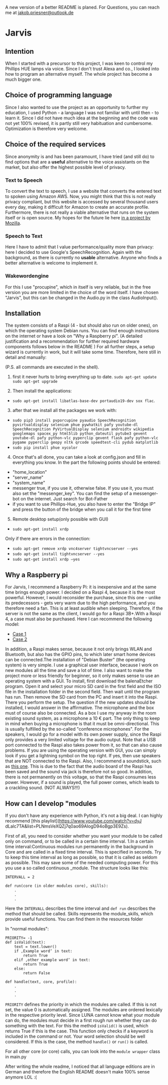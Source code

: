 
A new version of a better README is planed. For Questions, you can reach me at jakob.priesner@outlook.de


# Jarvis

## Intention
When I started with a precursor to this project, I was keen to control my Phillips HUE lamps via voice. Since I don't trust Alexa and co., I looked into how to program an alternative myself. The whole project has become a much bigger one.

## Choice of programming language
Since I also wanted to use the project as an opportunity to further my education, I used Python - a language I was not familiar with until then - to learn it. Since I did not have much idea at the beginning and the code was not yet 100% revised, it is partly still very habituation and cumbersome. Optimization is therefore very welcome.

## Choice of the required services
Since anonymity is and has been paramount, I have tried (and still do) to find options that are a **useful** alternative to the voice assistants on the market, but also offer the highest possible level of privacy. 

### Text to Speech
To convert the text to speech, I use a website that converts the entered text to spoken using Amazon AWS. Now, you might think that this is not really privacy compliant, but this website is accessed by several thousand users every day, making it difficult for Amazon to create an accurate profile.  Furthermore, there is not really a viable alternative that runs on the system itself or is open source. My hopes for the future lie here [in a project by Mozilla](https://github.com/mozilla/TTS).

### Speech to Text
Here I have to admit that I value performance/quality more than privacy: here I decided to use Google's SpeechRecognition. Again with the background, as there is currently no **usable** alternative. Anyone who finds a better alternative is welcome to implement it.

### Wakewordengine
For this I use "procupine", which in itself is very reliable, but in the free version you are more limited in the choice of the word itself. I have chosen "Jarvis", but this can be changed in the Audio.py in the class AudioInput(). 

## Installation
The system consists of a Raspi (4 - but should also run on older ones), on which the operating system Debian runs. You can find enough instructions on the internet or have a look on "Why a Raspberry pi". (A detailed justification and a recommendation for further required hardware components follows below in the README )
For all further steps, a setup wizard is currently in work, but it will take some time. Therefore, here still in detail and manually:

(P.S. all commands are executed in the shell).

1. first it never hurts to bring everything up to date. 
`sudo apt-get update`
`sudo apt-get upgrade`

2. Then install the applications:
- `sudo apt-get install libatlas-base-dev portaudio19-dev sox flac`.

3. after that we install all the packages we work with:
- `sudo pip3 install pvporcupine pyaudio SpeechRecognition pyvirtualdisplay selenium phue pywhatkit pafy youtube-dl SpeechRecognition PyVirtualDisplay selenium androidtv wikipedia googlemaps spacex_py html5lib python_dateutil pytube3 gevent youtube-dl pafy python-vlc pyperclip gevent flask pafy python-vlc pygame pyperclip geopy nltk qrcode speedtest-cli pydub matplotlib`
- `sudo pip install phue xycolor`

4. Once that's all done, you can take a look at config.json and fill in everything you know. In the part the following points should be entered: 
- "home_location"
- "server_name"
- "system_name"
- messenger true, if you use it, otherwise false. If you use it, you must also set the "messenger_key". You can find the setup of a messenger-bot on the internet. Just search for Bot-Father
- if you want to use Phillips-Hue, you also have to enter the "Bridge IP" and press the button of the bridge when you call it for the first time

5. Remote desktop setup(only possible with GUI)
- `sudo apt-get install xrdp`

Only if there are errors in the connection:
- `sudo apt-get remove xrdp vnc4server tightvncserver --yes`
- `sudo apt-get install tightvncserver --yes`
- `sudo apt-get install xrdp –yes`

## Why a Raspberry pi
For Jarvis, I recommend a Raspberry Pi: it is inexpensive and at the same time brings enough power.  I decided on a Raspi 4, because it is the most powerful. However, I would reconsider the purchase, since this one - unlike its predecessors - gets very warm due to the high performance, and you therefore need a fan. This is at least audible when sleeping.  Therefore, if the server is not the same as the client, I would go for a Raspi 3B+.With a Raspi 4, a case must also be purchased.  Here I can recommend the following model: 
- [Case 1](https://www.amazon.de/LABISTS-Geh%C3%A4use-Raspberry-Netzteil-K%C3%BChlk%C3%B6rper/dp/B082XV8PTY/ref=sr_1_15?__mk_de_DE=%C3%85M%C3%85%C5%BD%C3%95%C3%91&dchild=1&keywords=raspberry+pi+4+geh%C3%A4use&qid=1596057512&s=ce-de&sr=1-15)
- [Case 2](https://www.amazon.de/dp/B08BKYSZS3/ref=sr_1_35?__mk_de_DE=%C3%85M%C3%85%C5%BD%C3%95%C3%91&crid=3AQH6GBOBVF4V&dchild=1&keywords=raspberry+pi+4+geh%C3%A4use&qid=1596056942&s=ce-de&sprefix=rasp%2Celectronics%2C186&sr=1-35)

In addition, a Raspi makes sense, because it not only brings WLAN and Bluetooth, but also has the GPIO pins, to which later smart home devices can be connected.The installation of "Debian Buster" (the operating system) is very simple. I use a graphical user interface, because I work on new modules all the time and save a lot of time. I also want to make the project more or less friendly for beginner, so it only makes sense to use an operating system with a GUI. To install, first download the balenaEtcher program.  Open it and select your micro SD card in the first field and the ISO file in the installation folder in the second field.   Then wait until the program has run. Then remove the SD card from the PC and insert it into the Raspi. There you perform the setup.  The question if the new updates should be installed, I would answer in the affirmative. The microphone and the box must of course also be connected.  As a box I use my anyway in the room existing sound system, as a microphone a 10 € part.  The only thing to keep in mind when buying a microphone is that it must be omni-directional. This is usually fulfilled by the so-called "conference microphones". For the speakers, I would go for a model with its own power supply, since the Raspi only provides a very limited voltage for the audio output. Note that a USB port connected to the Raspi also takes power from it, so that can also cause problems. If you are using the operating version with GUI, you can simply look if you get a lightning symbol on the top right.   If yes, then use speakers that are NOT connected to the Raspi. Also, I recommend a soundstick, such as [this one](https://www.amazon.de/gp/product/B00C7LXUDY/ref=ppx_yo_dt_b_asin_title_o05_s00?ie=UTF8&psc=1). This is due to the fact that the audio board of the Raspi has been saved and the sound via jack is therefore not so good. In addition, there is not permanently on this voltage, so that the Raspi consumes less power.  However, if a sound is played, the full power comes, which leads to a crackling sound. (NOT ALWAYS!!!)

## How can I develop "modules
If you don't have any experience with Python, it's not a big deal.  I can highly recommend [this playlist](https://www.youtube.com/watch?v=dyJ dLalc7TA&list=PLNmsVeXQZj7q0ao69AIogD94oBgp3E9Zs). 

First of all, you need to consider whether you want your module to be called only on command, or to be called in a certain time interval. 1.In a certain time interval:Continuous modules run permanently in the background in Core and are called in a fixed time interval.   This is specified in seconds.   Try to keep this time interval as long as possible, so that it is called as seldom as possible.  This may save some of the 
needed computing power. For this you use a so called continuous _module.  The structure looks like this: 
```
INTERVALL = 2

def run(core (in older modules core), skills):
    .
    .
    .
```
Here the `INTERVALL` describes the time interval and `def run` describes the method that should be called.
Skills represents the module_skills, which provide useful functions. You can find them in the resources folder

In "normal modules":

```
PRIORITY= -1
def isValid(text):
    text = text.lower()
    if ‚Example word‘ in text:
        return True
    elif ‚other example word‘ in text:
        return True
    else:
        return False

def handle(text, core, profile):
    .
    .
    .
```

`PRIORITY` defines the priority in which the modules are called. If this is not set, the value 0 is automatically assigned. The modules are ordered lexically in the respective priority level. Since LUNA cannot know what your module can do, the modules must decide in a first rough run whether they can do something with the text. For this the method `isValid()` is used, which returns True if this is the case. This function only checks if a keyword is included in the command or not. Your word selection should be well considered. If this is the case, the method `handle()` or `run()` is called.

For all other core (or core) calls, you can look into the `module wrapper` class in main.py

After writing the whole readme, I noticed that all language editions are in German and therefore the English README doesn't make 100% sense anymore LOL :(
